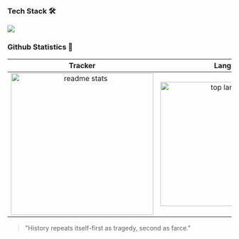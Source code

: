 ### Tech Stack 🛠       
[![](https://skillicons.dev/icons?i=java,python,mysql,vercel,idea,vscode,git,github,latex)](https://skillicons.dev)                                  
          
### Github Statistics 🚀                   
    
|   Tracker   |       Lang         |    Streak    |          
|:-----------:|:------------------:|:------------:|         
| <img width=320 src="https://github-readme-stats.vercel.app/api?username=GaganReddyin&count_private=true&show_icons=true&theme=react&rank_icon=github&border_radius=10" alt="readme stats" /> | <img width=280 align="center" src="https://github-readme-stats.vercel.app/api/top-langs/?username=GaganReddyin&hide=HTML&langs_count=8&layout=compact&theme=react&border_radius=10&size_weight=0.5&count_weight=0.5" alt="top langs" /> | <img width=320 src="https://github-readme-streak-stats.herokuapp.com/?user=GaganReddyin&theme=react&border_radius=10" alt="streak stats" /> | 

>"History repeats itself-first as tragedy, second as farce."



                       














